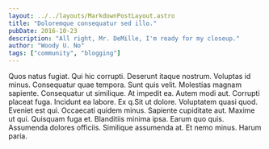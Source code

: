 ```yaml
---
layout: ../../layouts/MarkdownPostLayout.astro
title: "Doloremque consequatur sed illo."
pubDate: 2016-10-23
description: "All right, Mr. DeMille, I'm ready for my closeup."
author: "Woody U. No"
tags: ["community", "blogging"]
---
```


Quos natus fugiat. Qui hic corrupti. Deserunt itaque nostrum. Voluptas id minus. Consequatur quae tempora. Sunt quis velit. Molestias magnam sapiente. Consequatur ut similique. At impedit ea. Autem modi aut. Corrupti placeat fuga. Incidunt ea labore. Ex q.Sit ut dolore. Voluptatem quasi quod. Eveniet est qui. Occaecati quidem minus. Sapiente cupiditate aut. Maxime ut qui. Quisquam fuga et. Blanditiis minima ipsa. Earum quo quis. Assumenda dolores officiis. Similique assumenda at. Et nemo minus. Harum paria.


